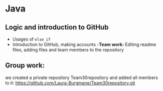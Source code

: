 # Java
## Logic and introduction to GitHub

- Usages of `else if`
- Introduction to GitHub, making accounts
-__Team work:__ Editing readme files, adding files and team members to the repository

## Group work:
we created a private repository Team30repository and added all members to it:
https://github.com/Laura-Burgmane/Team30repository.git
